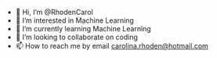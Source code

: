 - 👋 Hi, I’m @RhodenCarol
- 👀 I’m interested in Machine Learning
- 🌱 I’m currently learning Machine Learning
- 💞️ I’m looking to collaborate on coding
- 📫 How to reach me by email carolina.rhoden@hotmail.com

<!---
RhodenCarol/RhodenCarol is a ✨ special ✨ repository because its `README.md` (this file) appears on your GitHub profile.
You can click the Preview link to take a look at your changes.
--->
